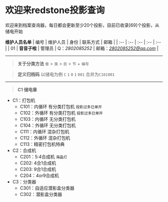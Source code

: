 # 欢迎来redstone投影查询

欢迎来到档案查询器，每日都会更新至少20个投影，目前已收录[69]个投影，从储电开始  

**维护人员名单**
| 编号 | 维护人员 | 身份 | 联系方式 | 邮箱 |
| :-- | :-- | :-- | :-- | :-- |
| 01 | **音音子啦** | 管理员 | Q：*2802085252* | 邮箱：*2802085252@qq.com* |

---

> **关于分类方法** `章` > `类` >  `目` > `节` + `编号`  

> **定义归档码** 以储电为例 `C` `1` `0` `1` `001` 合并为`C101001`

---

> **C1 储电章** 
- C1：打包机
  - C101：内循环 有分类打包机 `投影过多已单开`
  - C102：外循环 有分类打包机 `投影过多已单开`
  - C103：内循环 无分类打包机
  - C104：外循环 无分类打包机
  - C111：内循环 混杂打包机
  - C112：外循环 混杂打包机
  - C113：精密打包机特典
- C2：合成机
  - C201：5:4合成机 `海晶灯`
  - C202: 4合1合成机
  - C203: 9合1合成机
  - C204：4or9合成机
- C3：分类器
  - C301：自适应潜影盒分类器
  - C302：潜影盒分类器
